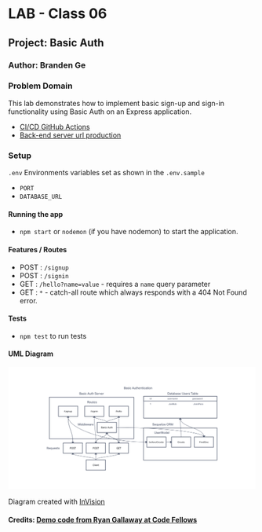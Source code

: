 # LAB - Class 06

## Project: Basic Auth

### Author: Branden Ge

### Problem Domain

This lab demonstrates how to implement basic sign-up and sign-in functionality using Basic Auth on an Express application.

- [CI/CD GitHub Actions](https://github.com/brandenge/basic-auth/actions)
- [Back-end server url production](https://basic-auth-88.herokuapp.com/)

### Setup

`.env` Environments variables set as shown in the `.env.sample`

- `PORT`
- `DATABASE_URL`

#### Running the app

- `npm start` or `nodemon` (if you have nodemon) to start the application.

#### Features / Routes

- POST : `/signup`
- POST : `/signin`
- GET : `/hello?name=value` - requires a `name` query parameter
- GET : `*` - catch-all route which always responds with a 404 Not Found error.

#### Tests

- `npm test` to run tests

#### UML Diagram

![UML Diagram](uml6.png)

Diagram created with [InVision](https://www.invisionapp.com/)

#### Credits: [Demo code from Ryan Gallaway at Code Fellows](https://github.com/codefellows/seattle-code-javascript-401d48/tree/main/class-06/inclass-demo)
